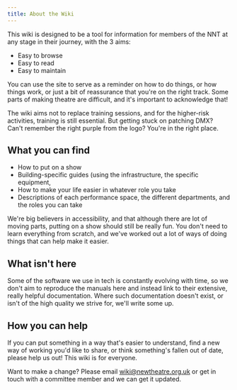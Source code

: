 ```yaml
---
title: About the Wiki
--- 
```


This wiki is designed to be a tool for information for members of the NNT at any stage in their journey, with the 3 aims:
* Easy to browse
* Easy to read 
* Easy to maintain

You can use the site to serve as a reminder on how to do things, or how things work, or just a bit of reassurance that you're on the right track. Some parts of making theatre are difficult, and it's important to acknowledge that! 

The wiki aims not to replace training sessions, and for the higher-risk activities, training is still essential. But getting stuck on patching DMX? Can't remember the right purple from the logo? You're in the right place. 

## What you can find 
* How to put on a show 
* Building-specific guides (using the infrastructure, the specific equipment,
* How to make your life easier in whatever role you take 
* Descriptions of each performance space, the different departments, and the roles you can take

We're big believers in accessibility, and that although there are lot of moving parts, putting on a show should still be really fun. You don't need to learn everything from scratch, and we've worked out a lot of ways of doing things that can help make it easier.

## What isn't here
Some of the software we use in tech is constantly evolving with time, so we don't aim to reproduce the manuals here and instead link to their extensive, really helpful documentation. Where such documentation doesn't exist, or isn't of the high quality we strive for, we'll write some up.


## How you can help

If you can put something in a way that's easier to understand, find a new way of working you'd like to share, or think something's fallen out of date, please help us out! This wiki is for everyone.

Want to make a change? Please email <wiki@newtheatre.org.uk> or get in touch with a committee member and we can get it updated.